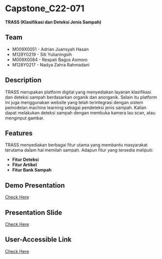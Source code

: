 # Capstone_C22-071
**TRASS (Klasifikasi dan Deteksi Jenis Sampah)**

## Team 
- M009X0051 - Adrian Juansyah Hasan
- M128Y0219 - Siti Yulianingsih
- M009X0084 - Respati Bagus Asmoro
- M128Y0217 - Nadya Zahra Rahmadani

## Description
TRASS merupakan platform digital yang menyediakan layanan klasifikasi dan deteksi sampah berdasarkan organik dan anorganik. Selain itu platform ini juga menggunakan website yang telah terintegrasi dengan sistem pemodelan machine learning sebagai pendeteksi jenis sampah. Kalian dapat melakukan deteksi sampah dengan membuka kamera lau scan, atau menginput gambar. 

## Features
TRASS menyediakan berbagai fitur utama yang membantu masyarakat terutama dalam hal memilah sampah. Adapun fitur yang tersedia meliputi:
- **Fitur Deteksi**
- **Fitur Artikel**
- **Fitur Bank Sampah**

## Demo Presentation
[Check Here](https://youtu.be/bAN9m4PdF3Q)


## Presentation Slide
[Check Here](https://bit.ly/SlidePresentasi-C22-071)

## User-Accessible Link
[Check Here](https://www.webtrass.tech/)

